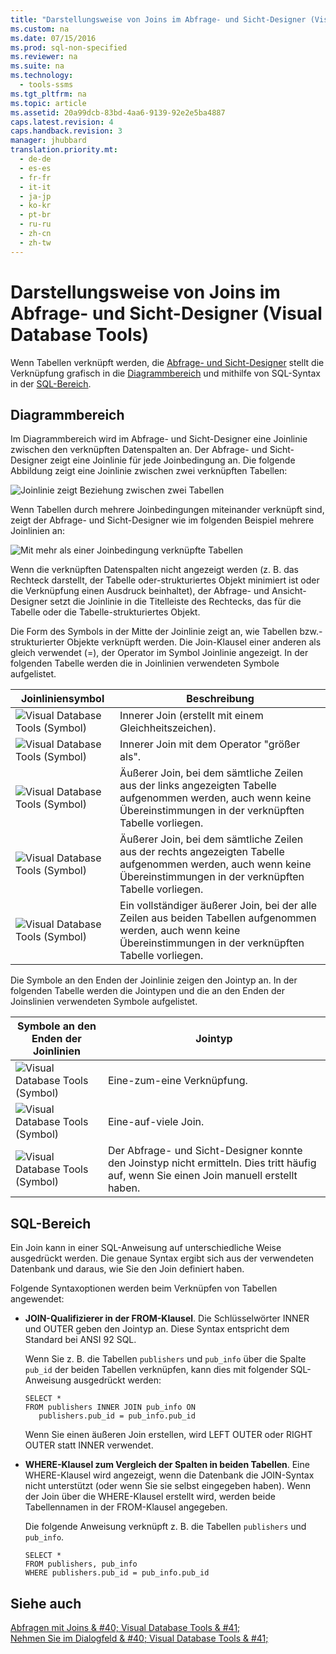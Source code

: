 ```yaml
---
title: "Darstellungsweise von Joins im Abfrage- und Sicht-Designer (Visual Database Tools)"
ms.custom: na
ms.date: 07/15/2016
ms.prod: sql-non-specified
ms.reviewer: na
ms.suite: na
ms.technology: 
  - tools-ssms
ms.tgt_pltfrm: na
ms.topic: article
ms.assetid: 20a99dcb-83bd-4aa6-9139-92e2e5ba4887
caps.latest.revision: 4
caps.handback.revision: 3
manager: jhubbard
translation.priority.mt: 
  - de-de
  - es-es
  - fr-fr
  - it-it
  - ja-jp
  - ko-kr
  - pt-br
  - ru-ru
  - zh-cn
  - zh-tw
---
```

# Darstellungsweise von Joins im Abfrage- und Sicht-Designer (Visual Database Tools)
Wenn Tabellen verknüpft werden, die [Abfrage- und Sicht-Designer](../content/Query-and-View-Designer-Tools--Visual-Database-Tools-.md) stellt die Verknüpfung grafisch in die [Diagrammbereich](../content/Diagram-Pane--Visual-Database-Tools-.md) und mithilfe von SQL-Syntax in der [SQL-Bereich](../content/SQL-Pane--Visual-Database-Tools-.md).  
  
## Diagrammbereich  
Im Diagrammbereich wird im Abfrage- und Sicht-Designer eine Joinlinie zwischen den verknüpften Datenspalten an. Der Abfrage- und Sicht-Designer zeigt eine Joinlinie für jede Joinbedingung an. Die folgende Abbildung zeigt eine Joinlinie zwischen zwei verknüpften Tabellen:  
  
![Joinlinie zeigt Beziehung zwischen zwei Tabellen](../content/media/dv3wbig.png "dv3wbig")  
  
Wenn Tabellen durch mehrere Joinbedingungen miteinander verknüpft sind, zeigt der Abfrage- und Sicht-Designer wie im folgenden Beispiel mehrere Joinlinien an:  
  
![Mit mehr als einer Joinbedingung verknüpfte Tabellen](../content/media/dv3w9n1.png "dv3w9n1")  
  
Wenn die verknüpften Datenspalten nicht angezeigt werden (z. B. das Rechteck darstellt, der Tabelle oder\-strukturiertes Objekt minimiert ist oder die Verknüpfung einen Ausdruck beinhaltet), der Abfrage- und Ansicht-Designer setzt die Joinlinie in die Titelleiste des Rechtecks, das für die Tabelle oder die Tabelle\-strukturiertes Objekt.  
  
Die Form des Symbols in der Mitte der Joinlinie zeigt an, wie Tabellen bzw.\-strukturierter Objekte verknüpft werden. Die Join-Klausel einer anderen als gleich verwendet (\=), der Operator im Symbol Joinlinie angezeigt. In der folgenden Tabelle werden die in Joinlinien verwendeten Symbole aufgelistet.  
  
|**Joinliniensymbol**|**Beschreibung**|  
|----------------------|-------------------|  
|![Visual Database Tools (Symbol)](../content/media/dv3wbih.png "dv3wbih")|Innerer Join (erstellt mit einem Gleichheitszeichen).|  
|![Visual Database Tools (Symbol)](../content/media/dv3wbii.png "dv3wbii")|Innerer Join mit dem Operator "größer als".|  
|![Visual Database Tools (Symbol)](../content/media/dv3wbij.png "dv3wbij")|Äußerer Join, bei dem sämtliche Zeilen aus der links angezeigten Tabelle aufgenommen werden, auch wenn keine Übereinstimmungen in der verknüpften Tabelle vorliegen.|  
|![Visual Database Tools (Symbol)](../content/media/dv3wbik.png "dv3wbik")|Äußerer Join, bei dem sämtliche Zeilen aus der rechts angezeigten Tabelle aufgenommen werden, auch wenn keine Übereinstimmungen in der verknüpften Tabelle vorliegen.|  
|![Visual Database Tools (Symbol)](../content/media/dv3wbil.png "dv3wbil")|Ein vollständiger äußerer Join, bei der alle Zeilen aus beiden Tabellen aufgenommen werden, auch wenn keine Übereinstimmungen in der verknüpften Tabelle vorliegen.|  
  
Die Symbole an den Enden der Joinlinie zeigen den Jointyp an. In der folgenden Tabelle werden die Jointypen und die an den Enden der Joinslinien verwendeten Symbole aufgelistet.  
  
|**Symbole an den Enden der Joinlinien**|**Jointyp**|  
|---------------------------------|--------------------|  
|![Visual Database Tools (Symbol)](../content/media/dv3wbim.png "dv3wbim")|Eine\-zum\-eine Verknüpfung.|  
|![Visual Database Tools (Symbol)](../content/media/dv3wbin.png "dv3wbin")|Eine\-auf\-viele Join.|  
|![Visual Database Tools (Symbol)](../content/media/dv3wbio.png "dv3wbio")|Der Abfrage- und Sicht-Designer konnte den Joinstyp nicht ermitteln. Dies tritt häufig auf, wenn Sie einen Join manuell erstellt haben.|  
  
## SQL-Bereich  
Ein Join kann in einer SQL-Anweisung auf unterschiedliche Weise ausgedrückt werden. Die genaue Syntax ergibt sich aus der verwendeten Datenbank und daraus, wie Sie den Join definiert haben.  
  
Folgende Syntaxoptionen werden beim Verknüpfen von Tabellen angewendet:  
  
-   **JOIN-Qualifizierer in der FROM-Klausel**.   Die Schlüsselwörter INNER und OUTER geben den Jointyp an. Diese Syntax entspricht dem Standard bei ANSI 92 SQL.  
  
    Wenn Sie z. B. die Tabellen `publishers` und `pub_info` über die Spalte `pub_id` der beiden Tabellen verknüpfen, kann dies mit folgender SQL-Anweisung ausgedrückt werden:  
  
    ```  
    SELECT *  
    FROM publishers INNER JOIN pub_info ON  
       publishers.pub_id = pub_info.pub_id  
    ```  
  
    Wenn Sie einen äußeren Join erstellen, wird LEFT OUTER oder RIGHT OUTER statt INNER verwendet.  
  
-   **WHERE-Klausel zum Vergleich der Spalten in beiden Tabellen**.   Eine WHERE-Klausel wird angezeigt, wenn die Datenbank die JOIN-Syntax nicht unterstützt (oder wenn Sie sie selbst eingegeben haben). Wenn der Join über die WHERE-Klausel erstellt wird, werden beide Tabellennamen in der FROM-Klausel angegeben.  
  
    Die folgende Anweisung verknüpft z. B. die Tabellen `publishers` und `pub_info`.  
  
    ```  
    SELECT *  
    FROM publishers, pub_info  
    WHERE publishers.pub_id = pub_info.pub_id  
    ```  
  
## Siehe auch  
[Abfragen mit Joins & #40; Visual Database Tools & #41;](../content/Query-with-Joins--Visual-Database-Tools-.md)  
[Nehmen Sie im Dialogfeld & #40; Visual Database Tools & #41;](../content/Join-Dialog-Box--Visual-Database-Tools-.md)  
  
